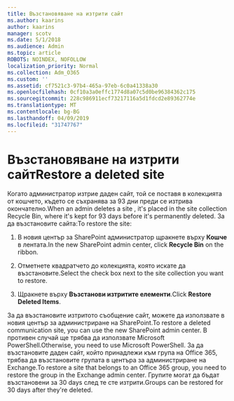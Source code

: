 ```yaml
---
title: Възстановяване на изтрити сайт
ms.author: kaarins
author: kaarins
manager: scotv
ms.date: 5/1/2018
ms.audience: Admin
ms.topic: article
ROBOTS: NOINDEX, NOFOLLOW
localization_priority: Normal
ms.collection: Adm_O365
ms.custom: ''
ms.assetid: cf7521c3-97b4-465a-97eb-6c0a41338a30
ms.openlocfilehash: 0cf10a3a0effc1774d8a07c5d0be96384362c175
ms.sourcegitcommit: 228c986911ecf73217116a5d1fdcd2e89362774e
ms.translationtype: MT
ms.contentlocale: bg-BG
ms.lasthandoff: 04/09/2019
ms.locfileid: "31747767"
---
```

# <a name="restore-a-deleted-site"></a><span data-ttu-id="838f9-102">Възстановяване на изтрити сайт</span><span class="sxs-lookup"><span data-stu-id="838f9-102">Restore a deleted site</span></span>

<span data-ttu-id="838f9-103">Когато администратор изтрие даден сайт, той се поставя в колекцията от кошчето, където се съхранява за 93 дни преди се изтрива окончателно.</span><span class="sxs-lookup"><span data-stu-id="838f9-103">When an admin deletes a site , it's placed in the site collection Recycle Bin, where it's kept for 93 days before it's permanently deleted.</span></span> <span data-ttu-id="838f9-104">За да възстановите сайта:</span><span class="sxs-lookup"><span data-stu-id="838f9-104">To restore the site:</span></span>
  
1. <span data-ttu-id="838f9-105">В новия център за SharePoint администратор щракнете върху **Кошче** в лентата.</span><span class="sxs-lookup"><span data-stu-id="838f9-105">In the new SharePoint admin center, click **Recycle Bin** on the ribbon.</span></span> 
    
2. <span data-ttu-id="838f9-106">Отметнете квадратчето до колекцията, която искате да възстановите.</span><span class="sxs-lookup"><span data-stu-id="838f9-106">Select the check box next to the site collection you want to restore.</span></span>
    
3. <span data-ttu-id="838f9-107">Щракнете върху **Възстанови изтритите елементи**.</span><span class="sxs-lookup"><span data-stu-id="838f9-107">Click **Restore Deleted Items**.</span></span>
    
<span data-ttu-id="838f9-108">За да възстановите изтритото съобщение сайт, можете да използвате в новия център за администриране на SharePoint.</span><span class="sxs-lookup"><span data-stu-id="838f9-108">To restore a deleted communication site, you can use the new SharePoint admin center.</span></span> <span data-ttu-id="838f9-109">В противен случай ще трябва да използвате Microsoft PowerShell.</span><span class="sxs-lookup"><span data-stu-id="838f9-109">Otherwise, you need to use Microsoft PowerShell.</span></span> <span data-ttu-id="838f9-110">За да възстановите даден сайт, който принадлежи към група на Office 365, трябва да възстановите групата в центъра за администриране на Exchange.</span><span class="sxs-lookup"><span data-stu-id="838f9-110">To restore a site that belongs to an Office 365 group, you need to restore the group in the Exchange admin center.</span></span> <span data-ttu-id="838f9-111">Групите могат да бъдат възстановени за 30 days след те сте изтрити.</span><span class="sxs-lookup"><span data-stu-id="838f9-111">Groups can be restored for 30 days after they're deleted.</span></span>
  

